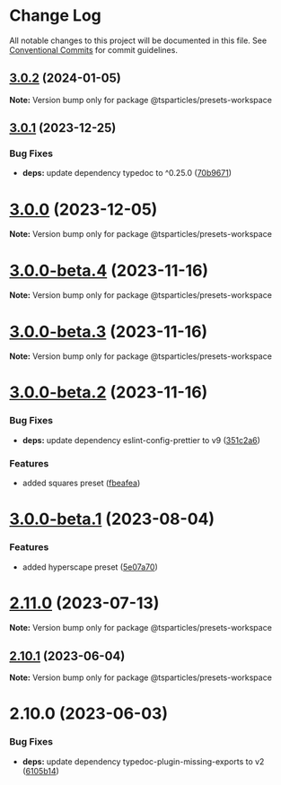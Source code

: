 # Change Log

All notable changes to this project will be documented in this file.
See [Conventional Commits](https://conventionalcommits.org) for commit guidelines.

## [3.0.2](https://github.com/tsparticles/presets/compare/v3.0.1...v3.0.2) (2024-01-05)

**Note:** Version bump only for package @tsparticles/presets-workspace

## [3.0.1](https://github.com/tsparticles/presets/compare/v3.0.0...v3.0.1) (2023-12-25)

### Bug Fixes

- **deps:** update dependency typedoc to ^0.25.0 ([70b9671](https://github.com/tsparticles/presets/commit/70b9671a08deec7be5b8d098de8fb2ad4bb728e4))

# [3.0.0](https://github.com/tsparticles/presets/compare/v3.0.0-beta.4...v3.0.0) (2023-12-05)

**Note:** Version bump only for package @tsparticles/presets-workspace

# [3.0.0-beta.4](https://github.com/tsparticles/presets/compare/v3.0.0-beta.3...v3.0.0-beta.4) (2023-11-16)

**Note:** Version bump only for package @tsparticles/presets-workspace

# [3.0.0-beta.3](https://github.com/tsparticles/presets/compare/v3.0.0-beta.2...v3.0.0-beta.3) (2023-11-16)

**Note:** Version bump only for package @tsparticles/presets-workspace

# [3.0.0-beta.2](https://github.com/tsparticles/presets/compare/v2.12.0...v3.0.0-beta.2) (2023-11-16)

### Bug Fixes

- **deps:** update dependency eslint-config-prettier to v9 ([351c2a6](https://github.com/tsparticles/presets/commit/351c2a6a927192afcc3acb8a81937fc3da19d494))

### Features

- added squares preset ([fbeafea](https://github.com/tsparticles/presets/commit/fbeafeae2261b7c9ce3f7cc1f1d690ac68806542))

# [3.0.0-beta.1](https://github.com/tsparticles/presets/compare/v2.11.0...v3.0.0-beta.1) (2023-08-04)

### Features

- added hyperscape preset ([5e07a70](https://github.com/tsparticles/presets/commit/5e07a709a3cc022dd2952d052b858df04e7004e6))

# [2.11.0](https://github.com/tsparticles/presets/compare/v2.10.1...v2.11.0) (2023-07-13)

**Note:** Version bump only for package @tsparticles/presets-workspace

## [2.10.1](https://github.com/tsparticles/presets/compare/v2.10.0...v2.10.1) (2023-06-04)

**Note:** Version bump only for package @tsparticles/presets-workspace

# 2.10.0 (2023-06-03)

### Bug Fixes

- **deps:** update dependency typedoc-plugin-missing-exports to v2 ([6105b14](https://github.com/tsparticles/presets/commit/6105b1499e4c93b72f79b75017862f507efd2676))
